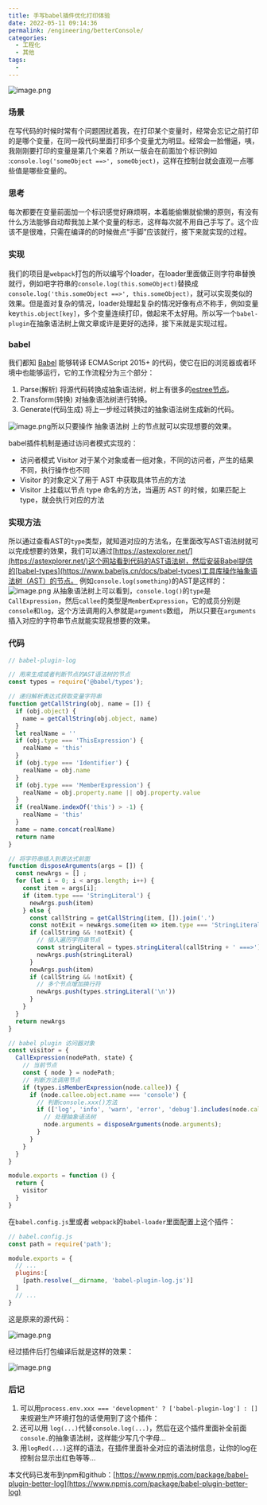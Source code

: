 ```yaml
---
title: 手写babel插件优化打印体验
date: 2022-05-11 09:14:36
permalink: /engineering/betterConsole/
categories:
  - 工程化
  - 其他
tags:
  - 
---
```

![image.png](https://cdn.jsdelivr.net/gh/sunnyxujian/image-store/img/image.png)

### 场景
在写代码的时候时常有个问题困扰着我，在打印某个变量时，经常会忘记之前打印的是哪个变量，在同一段代码里面打印多个变量尤为明显。经常会一脸懵逼，咦，我刚刚要打印的变量是第几个来着？所以一版会在前面加个标识例如 :`console.log('someObject ==>', someObject)`，这样在控制台就会直观一点哪些值是哪些变量的。

<!-- more -->

### 思考
每次都要在变量前面加一个标识感觉好麻烦啊，本着能偷懒就偷懒的原则，有没有什么方法能够自动帮我加上某个变量的标志，这样每次就不用自己手写了。这个应该不是很难，只需在编译的的时候做点“手脚”应该就行，接下来就实现的过程。

### 实现
我们的项目是`webpack`打包的所以编写个loader，在loader里面做正则字符串替换就行，例如吧字符串的`console.log(this.someObject)`替换成 `console.log('this.someObject ==>', this.someObject)`，就可以实现类似的效果。但是面对复杂的情况，loader处理起复杂的情况好像有点不称手，例如变量key`this.object[key]`，多个变量连续打印，做起来不太好用。所以写一个`babel-plugin`在抽象语法树上做文章或许是更好的选择，接下来就是实现过程。

### babel
我们都知 [Babel](https://www.babeljs.cn/) 能够转译 ECMAScript 2015+ 的代码，使它在旧的浏览器或者环境中也能够运行，它的工作流程分为三个部分：

1. Parse(解析) 将源代码转换成抽象语法树，树上有很多的[estree节点](https://github.com/estree/estree)。
1. Transform(转换) 对抽象语法树进行转换。
1. Generate(代码生成) 将上一步经过转换过的抽象语法树生成新的代码。

![image.png](https://cdn.jsdelivr.net/gh/sunnyxujian/image-store/img/image%20(1).png)所以只要操作 抽象语法树 上的节点就可以实现想要的效果。

babel插件机制是通过访问者模式实现的：

- 访问者模式 Visitor 对于某个对象或者一组对象，不同的访问者，产生的结果不同，执行操作也不同
- Visitor 的对象定义了用于 AST 中获取具体节点的方法
- Visitor 上挂载以节点 type 命名的方法，当遍历 AST 的时候，如果匹配上 type，就会执行对应的方法
### 实现方法
所以通过查看AST的`type`类型，就知道对应的方法名，在里面改写AST语法树就可以完成想要的效果，我们可以通过[https://astexplorer.net/](https://astexplorer.net/)这个网站看到代码的AST语法树，然后安装Babel提供的[babel-types](https://www.babeljs.cn/docs/babel-types)工具库操作抽象语法树（AST）的节点。
例如`console.log(something)`的AST是这样的：
![image.png](https://cdn.jsdelivr.net/gh/sunnyxujian/image-store/img/image%20(2).png)
从抽象语法树上可以看到，`console.log()`的`type`是`CallExpression`，然后`callee`的类型是`MemberExpression`，它的成员分别是`console`和`log`，这个方法调用的入参就是`arguments`数组，
所以只要在`arguments`插入对应的字符串节点就能实现我想要的效果。
### 代码
```javascript
// babel-plugin-log

// 用来生成或者判断节点的AST语法树的节点
const types = require('@babel/types');

// 递归解析表达式获取变量字符串
function getCallString(obj, name = []) {
  if (obj.object) {
    name = getCallString(obj.object, name)
  }
  let realName = ''
  if (obj.type === 'ThisExpression') {
    realName = 'this'
  }
  if (obj.type === 'Identifier') {
    realName = obj.name
  }
  if (obj.type === 'MemberExpression') {
    realName = obj.property.name || obj.property.value
  }
  if (realName.indexOf('this') > -1) {
    realName = 'this'
  }
  name = name.concat(realName)
  return name
}

// 将字符串插入到表达式前面
function disposeArguments(args = []) {
  const newArgs = [] ;
  for (let i = 0; i < args.length; i++) {
    const item = args[i];
    if (item.type === 'StringLiteral') {
      newArgs.push(item)
    } else {
      const callString = getCallString(item, []).join('.')
      const notExit = newArgs.some(item => item.type === 'StringLiteral' && item.value.indexOf(callString) > -1)
      if (callString && !notExit) {
        // 插入遍历字符串节点
        const stringLiteral = types.stringLiteral(callString + ' ===>')
        newArgs.push(stringLiteral)
      }
      newArgs.push(item)
      if (callString && !notExit) {
        // 多个节点增加换行符
        newArgs.push(types.stringLiteral('\n'))
      }
    }
  }
  return newArgs
}

// babel plugin 访问器对象
const visitor = {
  CallExpression(nodePath, state) {
    // 当前节点
    const { node } = nodePath;
    // 判断方法调用节点
    if (types.isMemberExpression(node.callee)) {
      if (node.callee.object.name === 'console') {
        // 判断console.xxx()方法
        if (['log', 'info', 'warn', 'error', 'debug'].includes(node.callee.property.name)) {
          // 处理抽象语法树
          node.arguments = disposeArguments(node.arguments);
        }
      }
    }
  }
}

module.exports = function () {
  return {
    visitor
  }
}
```
在`babel.config.js`里或者 `webpack`的`babel-loader`里面配置上这个插件：
```javascript
// babel.config.js
const path = require('path');

module.exports = {
  // ...
  plugins:[
    [path.resolve(__dirname, 'babel-plugin-log.js')]
  ]
  // ...
}
```
这是原来的源代码：  

![image.png](https://cdn.jsdelivr.net/gh/sunnyxujian/image-store/img/image%20(3).png)  

经过插件后打包编译后就是这样的效果：  

![image.png](https://cdn.jsdelivr.net/gh/sunnyxujian/image-store/img/image%20(4).png)
### 后记

1. 可以用`process.env.xxx === 'development' ? ['babel-plugin-log'] : []`来规避生产环境打包的话使用到了这个插件：
1. 还可以用 `log(...)`代替`console.log(...)`，然后在这个插件里面补全前面`console.`的抽象语法树，这样能少写几个字母...
1. 用`logRed(...)`这样的语法，在插件里面补全对应的语法树信息，让你的log在控制台显示出红色等等...

本文代码已发布到npm和github：[https://www.npmjs.com/package/babel-plugin-better-log](https://www.npmjs.com/package/babel-plugin-better-log)
